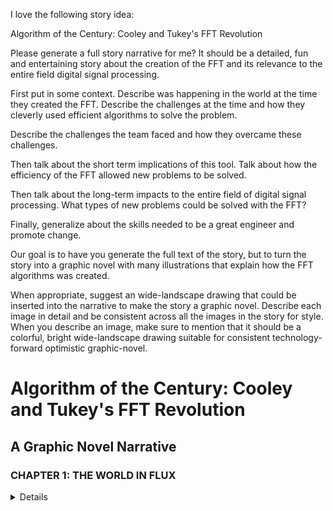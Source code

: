 I love the following story idea:

Algorithm of the Century: Cooley and Tukey's FFT Revolution

Please generate a full story narrative for me?  It should be a detailed, fun and entertaining story about the creation of the FFT and its relevance to the entire field digital signal processing. 

First put in some context.  Describe was happening in the world at the time they created the FFT.  Describe the challenges at the time and how they cleverly used efficient algorithms to solve the problem.

Describe the challenges the team faced and how they overcame these challenges.

Then talk about the short term implications of this tool.  Talk about how the efficiency of the FFT allowed new problems to be solved.

Then talk about the long-term impacts to the entire field of digital signal processing.  What types of new problems could be solved with the FFT?

Finally, generalize about the skills needed to be a great engineer and promote change.

Our goal is to have you generate the full text of the story, but to turn the story into a graphic novel with many illustrations that explain how the FFT algorithms was created. 

When appropriate, suggest an wide-landscape drawing that could be inserted into the narrative to make the story a graphic novel. 
Describe each image in detail and be consistent across all the images in the story for style. When you describe an image, make sure to mention that it should be a colorful, bright wide-landscape drawing suitable for consistent technology-forward optimistic graphic-novel.

# Algorithm of the Century: Cooley and Tukey's FFT Revolution

## A Graphic Novel Narrative

### CHAPTER 1: THE WORLD IN FLUX

<details>

Image 1:
Please generate A wide-landscape drawing showing a split scene - on one side, the tense Cold War political environment with Soviet and American flags, military technology, and world leaders in serious discussion; on the other side, scientists and mathematicians at work in laboratories with early computers. The image should be rendered in a colorful, bright style with clean lines typical of an optimistic technology-focused graphic novel.

The year was 1965, and the world was in the grip of the Cold War. The United States and the Soviet Union were locked in a tense standoff, each racing to develop new technologies that could provide a crucial advantage. Nuclear testing had become a primary concern. When the Soviets tested nuclear weapons, the Americans needed to know—but how could they detect explosions happening thousands of miles away, behind the Iron Curtain?

At Princeton University, mathematician John Tukey was attending a meeting of President Kennedy's Science Advisory Committee. The discussion turned to a critical problem: developing a network of seismic sensors around the Soviet Union to detect nuclear tests. The data from these sensors would need rapid analysis—a problem that required processing enormous amounts of signal data with the limited computing power of the day.

Tukey, a brilliant mathematician with a knack for practical solutions, recognized that the traditional approach to analyzing frequency components in signals—the Discrete Fourier Transform (DFT)—was simply too slow. The standard method required N² calculations for N data points, making real-time analysis impossible with the computers available.

"There has to be a faster way," Tukey thought to himself as he jotted notes on a pad. The problem wasn't just theoretical—it had real-world implications for national security.

**[IMAGE 2: A detailed wide-landscape panel showing John Tukey deep in thought at a meeting table, surrounded by government officials in suits. Above his head, mathematical equations float in thought bubbles, suggesting his realization about a more efficient algorithm. In the background, early computer systems with blinking lights and spinning tape reels. The drawing should maintain the colorful, optimistic technology-forward style of the graphic novel.]**

### CHAPTER 2: THE SPARK OF INSIGHT

A few days after the meeting, Tukey shared his insight with Richard Garwin, a physicist who worked at IBM. Garwin immediately recognized the importance of Tukey's idea, not just for monitoring Soviet tests but for his own research on 3D crystals of Helium-3. Garwin introduced Tukey to James Cooley, a talented mathematician and programmer at IBM's Watson Research Center.

"I think we can reduce the number of calculations from N² to N log N," Tukey explained to Cooley. "It's all about breaking down the problem into smaller pieces."

Cooley was intrigued. He had been working on computational algorithms for years and understood the limitations of contemporary computers. Together, they began exploring Tukey's idea, which involved recursively breaking down a large DFT into smaller, more manageable ones.

**[IMAGE 3: A colorful wide-landscape illustration showing Cooley and Tukey at a blackboard filled with equations, working together with energy and excitement. The blackboard should show the recursive decomposition of the DFT formula, with arrows indicating how it breaks into smaller parts. Around them, stacks of punch cards and printouts symbolize the computational limitations they were working against. The illustration should have a bright, optimistic technology-forward style.]**

For weeks, Cooley worked on implementing the algorithm, meticulously working through the mathematics and translating it into code that would run on IBM's computers. The challenge wasn't just theoretical—it was practical. How could they reorganize the calculations to minimize redundant operations? How could they leverage the limited memory of 1960s computers efficiently?

The breakthrough came when they realized they could use a "divide and conquer" approach. By splitting a transform of size N into two transforms of size N/2, then splitting those further, they could dramatically reduce the computational load. The trick was in how the results from these smaller transforms were combined.

"It's beautiful," Cooley remarked one evening, looking at the recursive pattern they had discovered. "We're not just making it faster—we're revealing the mathematical structure that was hidden all along."

### CHAPTER 3: THE IMPLEMENTATION

**[IMAGE 4: A wide-landscape scene depicting the computing environment of the 1960s: large mainframe computers filling entire rooms, with operators in white lab coats monitoring blinking console lights, paper tape output, and punch cards being fed into readers. Cooley is shown implementing the algorithm on these systems. The illustration should maintain the bright, colorful style of a technology-forward graphic novel, presenting vintage technology with an optimistic lens.]**

Implementing the algorithm presented its own challenges. Computers in 1965 were a far cry from today's powerful machines. IBM's mainframes filled entire rooms, ran hot, and had severely limited memory. Every operation had to be carefully planned to fit within these constraints.

Cooley spent hours optimizing the algorithm, finding clever ways to reuse memory and minimize computational steps. The algorithm required a technique called "bit-reversal" to reorder data properly—something that added complexity but was essential for the method to work.

"We're not just saving time," Cooley explained to his colleagues. "We're making previously impossible calculations possible."

For a data set of 8,192 points, the standard DFT would require over 67 million operations. With their Fast Fourier Transform (FFT), the same calculation could be done with just about 106,000 operations—a speedup of more than 600 times. Problems that would have taken weeks could now be solved in minutes.

**[IMAGE 5: A colorful wide-landscape illustration showing a split screen with two computers side by side - one running the traditional DFT algorithm (shown struggling with smoke coming from its circuits, dials in the red zone) and the other running the new FFT algorithm (shown processing data effortlessly with happy indicator lights). Above each machine, stylized time counters show the dramatic difference in processing time. The drawing should maintain the bright, optimistic technology-forward style.]**

### CHAPTER 4: PUBLICATION AND IMMEDIATE IMPACT

In April 1965, Cooley and Tukey published "An Algorithm for the Machine Calculation of Complex Fourier Series" in the journal Mathematics of Computation. In just six months, they had gone from initial idea to published paper—lightning speed in the academic world of the 1960s.

The publication ignited immediate interest. Scientists and engineers quickly recognized the revolutionary nature of what became known as the Cooley-Tukey FFT algorithm. It wasn't patented—IBM determined that since Tukey wasn't an IBM employee, the algorithm would go directly into the public domain.

This decision, perhaps unintentional, was crucial to the algorithm's rapid adoption. Scientists everywhere began implementing the FFT in their work, and the results were transformative.

**[IMAGE 6: A wide-landscape drawing showing the ripple effect of the FFT publication. The center shows the journal with the paper, and expanding outward are various scientists and engineers in different fields (acoustics, radio astronomy, medical imaging, etc.) implementing and using the algorithm. Each application should be visually distinguished by color and imagery related to its field. The illustration should use bright colors and clean lines in an optimistic technology-forward style.]**

Seismologists could now process earthquake data in real-time. Radio astronomers could analyze signals from space with unprecedented precision. Sound engineers could visualize audio frequencies instantly. And yes, the original application—detecting Soviet nuclear tests—became feasible with the network of sensors placed around the USSR.

What many didn't realize at first was that Cooley and Tukey had rediscovered a method originally developed by Carl Friedrich Gauss around 1805. Gauss had used a similar approach to calculate the trajectories of asteroids, but his work, published posthumously in Latin, had been largely forgotten until it was connected to the FFT years after Cooley and Tukey's publication.

### CHAPTER 5: TRANSFORMING DIGITAL SIGNAL PROCESSING

**[IMAGE 7: A colorful wide-landscape illustration showing the evolution of signal processing applications through the decades following the FFT. The timeline should flow from left to right, starting with 1960s applications (radar, sonar), through 1970s-80s (medical imaging, audio equipment), 1990s-2000s (multimedia compression, cell phones), to modern applications (AI voice recognition, virtual reality). Each era should have distinctive technology and fashion elements while maintaining the bright, optimistic style of the graphic novel.]**

Within a decade, the FFT had become the cornerstone of an entirely new field: digital signal processing (DSP). Before the FFT, most signal processing was done with analog circuits—physical electronic components that had to be designed and built for specific applications. The FFT made it practical to process signals digitally, enabling flexibility and capabilities that were previously unimaginable.

The impact spread across industries:

In telecommunications, the FFT enabled more efficient modulation techniques, leading to higher data rates over the same bandwidth. Modern cellular networks and Wi-Fi would be impossible without FFT-based modulation schemes like OFDM (Orthogonal Frequency Division Multiplexing).

In medicine, the FFT became central to image reconstruction in CT scanners and MRI machines, allowing doctors to see inside the human body non-invasively and with remarkable detail.

In audio processing, the FFT revolutionized how we analyze, manipulate, and compress sound. Every MP3 file, digital music production tool, and voice recognition system relies on FFT-based techniques.

**[IMAGE 8: A detailed wide-landscape drawing showing multiple panels of FFT applications in everyday life - someone listening to compressed music on headphones, a patient in an MRI machine, people using smartphones, voice assistants responding to commands, and radar systems monitoring weather. The illustration should use bright colors and clean lines typical of an optimistic technology-focused graphic novel.]**

In astronomy, the FFT enabled radio telescopes to process vast amounts of data, helping scientists detect pulsars, map distant galaxies, and even search for extraterrestrial intelligence.

In weather forecasting, the FFT helped process radar data and implement the complex mathematical models that predict tomorrow's weather.

Perhaps most surprising was how the FFT transformed fields that weren't even on the radar when Cooley and Tukey developed their algorithm—like digital photography, where FFT-based algorithms are used for image compression and enhancement.

### CHAPTER 6: THE MODERN ERA AND LEGACY

**[IMAGE 9: A bright, colorful wide-landscape illustration showing modern applications of FFT in cutting-edge technology. The scene should depict autonomous vehicles using radar and lidar, smartphones with voice assistants, virtual reality headsets, medical imaging devices, and AI systems - all with subtle indications of FFT operations powering them. The illustration should maintain the optimistic technology-forward style with clean lines and vibrant colors.]**

Today, FFT algorithms run billions of times per second on devices we carry in our pockets. Modern implementations have been optimized to run efficiently on everything from tiny microcontrollers to massive supercomputers and specialized signal processing chips.

The FFT has become so ubiquitous that most engineers take it for granted—it's built into software libraries, hardware accelerators, and development tools. But its importance cannot be overstated. Without the FFT, many of the digital technologies we rely on daily would be impractically slow or impossible.

In a world increasingly driven by digital data, the ability to efficiently analyze signals—whether they're radio waves, sound, light, or more abstract data—is fundamental to technological progress. The FFT makes this possible.

### CHAPTER 7: LESSONS FOR FUTURE INNOVATORS

**[IMAGE 10: A wide-landscape drawing showing young, diverse students and engineers studying and working with signal processing technologies. One half should show them learning about FFT in a classroom or lab setting; the other half should show them applying this knowledge to new innovations. The background should include mathematical equations and signal visualizations. The illustration should use the same bright, colorful, optimistic technology-forward style as previous images.]**

The story of Cooley and Tukey's FFT offers several lessons for aspiring engineers and mathematicians:

First, breakthrough innovations often come from looking at old problems in new ways. The mathematical foundation of the Fourier transform had existed for 150 years before Cooley and Tukey found a way to compute it efficiently.

Second, some of the most important advances happen at the intersection of theory and practice. The FFT wasn't just an elegant mathematical discovery—it was an algorithm designed to run efficiently on real computers with practical limitations.

Third, understanding fundamentals can lead to widely applicable solutions. Cooley and Tukey were solving a specific problem—detecting nuclear tests—but their solution proved valuable across countless fields.

Fourth, collaboration across disciplines can spark innovation. Tukey's mathematical insight combined with Cooley's programming expertise created something neither might have achieved alone.

Finally, the most revolutionary innovations often don't appear revolutionary at first. The FFT was, at its core, a more efficient way to calculate something mathematicians already knew how to calculate. Yet this efficiency unlocked entirely new possibilities, transforming entire industries and enabling new technologies.

**[IMAGE 11: A colorful wide-landscape drawing showing Cooley and Tukey in the foreground, looking at the modern world their algorithm helped create. Behind them should be a montage of technologies that rely on FFT - digital communication, medical imaging, space exploration, music production, and more. The style should remain consistent with previous illustrations - bright, optimistic, and technology-forward.]**

The FFT revolution teaches us that elegant algorithms and efficient code aren't just academic exercises—they're how we overcome the limitations of hardware and make the impossible possible. In our world of limited computational resources and growing data, algorithmic efficiency remains as important today as it was in 1965.

As we face new challenges in computing, artificial intelligence, climate modeling, and other fields, we need the same kind of innovative thinking that Cooley and Tukey demonstrated—the ability to find elegant, efficient solutions to complex problems.

Their algorithm reminds us that sometimes, the most powerful tool isn't more computing power, but a smarter algorithm. An algorithm so powerful it can transform our understanding of the world—one frequency at a time.

### THE END
